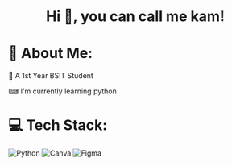 <h1 align="center">Hi 👋, you can call me kam!</h1>

#  🌸 About Me:
📖 A 1st Year BSIT Student

⌨ I'm currently learning python

# 💻 Tech Stack:
![Python](https://img.shields.io/badge/python-3670A0?style=for-the-badge&logo=python&logoColor=ffd1dc) ![Canva](https://img.shields.io/badge/Canva-%2300C4CC.svg?style=for-the-badge&logo=Canva&logoColor=white) ![Figma](https://img.shields.io/badge/figma-%23F24E1E.svg?style=for-the-badge&logo=figma&logoColor=white)
